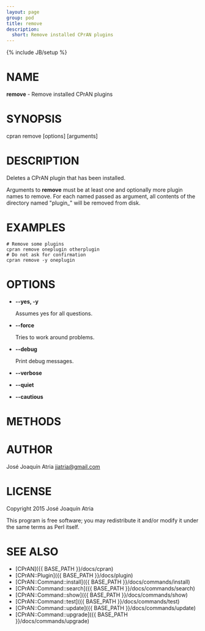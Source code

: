 ```yaml
---
layout: page
group: pod
title: remove
description:
  short: Remove installed CPrAN plugins
---
```

{% include JB/setup %}

# NAME

**remove** - Remove installed CPrAN plugins

# SYNOPSIS

cpran remove \[options\] \[arguments\]

# DESCRIPTION

Deletes a CPrAN plugin that has been installed.

Arguments to **remove** must be at least one and optionally more plugin names to
remove. For each named passed as argument, all contents of the directory named
"plugin\_<name>" will be removed from disk.

# EXAMPLES

    # Remove some plugins
    cpran remove oneplugin otherplugin
    # Do not ask for confirmation
    cpran remove -y oneplugin

# OPTIONS

- **--yes, -y**

    Assumes yes for all questions.

- **--force**

    Tries to work around problems.

- **--debug**

    Print debug messages.

- **--verbose**
- **--quiet**
- **--cautious**

# METHODS

# AUTHOR

José Joaquín Atria <jjatria@gmail.com>

# LICENSE

Copyright 2015 José Joaquín Atria

This program is free software; you may redistribute it and/or modify it under
the same terms as Perl itself.

# SEE ALSO

* [CPrAN]({{ BASE_PATH }}/docs/cpran)
* [CPrAN::Plugin]({{ BASE_PATH }}/docs/plugin)
* [CPrAN::Command::install]({{ BASE_PATH }}/docs/commands/install)
* [CPrAN::Command::search]({{ BASE_PATH }}/docs/commands/search)
* [CPrAN::Command::show]({{ BASE_PATH }}/docs/commands/show)
* [CPrAN::Command::test]({{ BASE_PATH }}/docs/commands/test)
* [CPrAN::Command::update]({{ BASE_PATH }}/docs/commands/update)
* [CPrAN::Command::upgrade]({{ BASE_PATH }}/docs/commands/upgrade)
